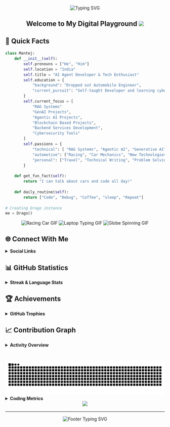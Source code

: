<div align="center">
  <img src="https://readme-typing-svg.demolab.com?font=Fira+Code&weight=600&size=40&duration=4000&pause=1000&color=6AD3FF&center=true&vCenter=true&random=false&width=500&height=70&lines=Hi+%F0%9F%91%8B+I'm+Mantej" alt="Typing SVG" />
</div>

<div align="center">
  <h2>
    Welcome to My Digital Playground
    <img src="https://media.giphy.com/media/hvRJCLFzcasrR4ia7z/giphy.gif" width="30px"/>
  </h2>
</div>



<h2> 🚀 Quick Facts </h2>


```python
class Mantej:
    def __init__(self):
        self.pronouns = ["He", "Him"]
        self.location = "India"
        self.title = "AI Agent Developer & Tech Enthusiast"
        self.education = {
            "background": "Dropped out Automobile Engineer",
            "current_pursuit": "Self-taught Developer and learning cybersecurity tools"
        }
        self.current_focus = [
            "RAG Systems"
            "GenAI Projects",
            "Agentic AI Projects",
            "Blockchain Based Projects",
            "Backend Services Development",
            "Cybersecurity Tools"
        ]
        self.passions = {
            "technical": [ "RAG Systems", "Agentic AI", "Generative AI", "Machine Learning", "Linux", "System Architecture", "Cloud Computing", "Internet of Things", "Web3 & Blockchain"],
            "automotive": ["Racing", "Car Mechanics", "New Technologies", "Modifications"],
            "personal": ["Travel", "Technical Writing", "Problem Solving", "Documentations"]
        }
    
    def get_fun_fact(self):
        return "I can talk about cars and code all day!"
    
    def daily_routine(self):
        return ["Code", "Debug", "Coffee", "sleep", "Repeat"]

# Creating Drago instance
me = Drago()
```

<div align="center">
  <img src="https://media0.giphy.com/media/iJDLBX5GY8niCpZYkR/source.gif" alt="Racing Car GIF" width="275" height="185"/>
  <img src="https://media.giphy.com/media/Y4ak9Ki2GZCbJxAnJD/giphy.gif" alt="Laptop Typing GIF" width="275" height="185"/>
  <img src="https://i.gifer.com/origin/89/894182626f762e66170dab57945c4b9e.gif" alt="Globe Spinning GIF" width="275" height="185"/>
</div>

## 🌐 Connect With Me

<details>
  <summary><b>Social Links</b></summary>
  <br>
  
  <div align="center">

  [![LinkedIn](https://img.shields.io/badge/LinkedIn-%230077B5.svg?style=for-the-badge&logo=linkedin&logoColor=white)](https://linkedin.com/in/mantej-singh-a-724219288)
  [![X](https://img.shields.io/badge/X-%23000000.svg?style=for-the-badge&logo=X&logoColor=white)](https://x.com/_gear_head_03_)
  [![YouTube](https://img.shields.io/badge/YouTube-%23FF0000.svg?style=for-the-badge&logo=YouTube&logoColor=white)](https://youtube.com/@@dragoo0)

  </div>
</details>

## 📊 GitHub Statistics

<details>
  <summary><b>Streak & Language Stats</b></summary>
  <br>
  
  <div align="center">
  
  [![GitHub Streak](https://github-readme-streak-stats.herokuapp.com?user=Drago-03&theme=dark&short_numbers=true)](https://git.io/streak-stats)
    
  </div>

  <div align="center">

  ![Top Languages](https://github-readme-stats.vercel.app/api/top-langs/?username=Drago-03&theme=tokyonight&hide_border=true&include_all_commits=true&count_private=true&layout=compact&border_radius=10&card_width=500&cache_seconds=86400)

  </div>
</details>

## 🏆 Achievements

<details>
  <summary><b>GitHub Trophies</b></summary>
  <br>
  
  <div align="center"> 
  
  [![Trophy](https://github-profile-trophy.vercel.app/?username=Drago-03&theme=tokyonight&no-frame=true&column=7&margin-w=15&margin-h=15)](https://github.com/Drago-03)
  
  </div>
</details>

## 📈 Contribution Graph

<details>
  <summary><b>Activity Overview</b></summary>
  <br>
  
  <div align="center">
  
  [![Activity Graph](https://github-readme-activity-graph.vercel.app/graph?username=Drago-03&theme=tokyo-night&hide_border=true&radius=10&area=true&height=300)](https://github.com/Drago-03)
  
  </div>
</details>

###

<br clear="both">

<img src="https://raw.githubusercontent.com/Drago-03/Drago-03/output/snake.svg" alt="Snake animation" />

<br>

<details>
  <summary><b>Coding Metrics</b></summary>
  <br>
  
  <!--START_SECTION:waka-->
![Code Time](http://img.shields.io/badge/Code%20Time-108%20hrs%2040%20mins-blue)

![Profile Views](http://img.shields.io/badge/Profile%20Views-1-blue)

![Lines of code](https://img.shields.io/badge/From%20Hello%20World%20I%27ve%20Written-42.1%20million%20lines%20of%20code-blue)

**🐱 My GitHub Data** 

> 📦 1.2 MB Used in GitHub's Storage 
 > 
> 🏆 1,896 Contributions in the Year 2025
 > 
> 💼 Opted to Hire
 > 
> 📜 77 Public Repositories 
 > 
> 🔑 31 Private Repositories 
 > 
**I'm an Early 🐤** 

```text
🌞 Morning                4553 commits        ███████████████░░░░░░░░░░   61.58 % 
🌆 Daytime                1744 commits        ██████░░░░░░░░░░░░░░░░░░░   23.59 % 
🌃 Evening                767 commits         ███░░░░░░░░░░░░░░░░░░░░░░   10.37 % 
🌙 Night                  330 commits         █░░░░░░░░░░░░░░░░░░░░░░░░   04.46 % 
```
📅 **I'm Most Productive on Sunday** 

```text
Monday                   1369 commits        █████░░░░░░░░░░░░░░░░░░░░   18.52 % 
Tuesday                  421 commits         █░░░░░░░░░░░░░░░░░░░░░░░░   05.69 % 
Wednesday                372 commits         █░░░░░░░░░░░░░░░░░░░░░░░░   05.03 % 
Thursday                 248 commits         █░░░░░░░░░░░░░░░░░░░░░░░░   03.35 % 
Friday                   257 commits         █░░░░░░░░░░░░░░░░░░░░░░░░   03.48 % 
Saturday                 479 commits         ██░░░░░░░░░░░░░░░░░░░░░░░   06.48 % 
Sunday                   4248 commits        ██████████████░░░░░░░░░░░   57.45 % 
```


📊 **This Week I Spent My Time On** 

```text
🕑︎ Time Zone: Asia/Kolkata

💬 Programming Languages: 
TypeScript               4 hrs 59 mins       ████████░░░░░░░░░░░░░░░░░   33.91 % 
Python                   2 hrs 27 mins       ████░░░░░░░░░░░░░░░░░░░░░   16.70 % 
JavaScript               2 hrs 17 mins       ████░░░░░░░░░░░░░░░░░░░░░   15.50 % 
Bash                     2 hrs 7 mins        ████░░░░░░░░░░░░░░░░░░░░░   14.43 % 
JSON                     1 hr 8 mins         ██░░░░░░░░░░░░░░░░░░░░░░░   07.78 % 

🐱‍💻 Projects: 
Spell-Library            5 hrs 58 mins       ██████████░░░░░░░░░░░░░░░   40.58 % 
Documentation.AI         4 hrs 58 mins       ████████░░░░░░░░░░░░░░░░░   33.71 % 
Harmonia                 2 hrs 25 mins       ████░░░░░░░░░░░░░░░░░░░░░   16.49 % 
IndieGo                  1 hr 14 mins        ██░░░░░░░░░░░░░░░░░░░░░░░   08.42 % 
Bill-Generator           7 mins              ░░░░░░░░░░░░░░░░░░░░░░░░░   00.81 % 

💻 Operating System: 
Mac                      14 hrs 35 mins      █████████████████████████   99.03 % 
Windows                  8 mins              ░░░░░░░░░░░░░░░░░░░░░░░░░   00.97 % 
```

**I Mostly Code in TypeScript** 

```text
TypeScript               20 repos            ████████░░░░░░░░░░░░░░░░░   33.33 % 
Python                   16 repos            ███████░░░░░░░░░░░░░░░░░░   26.67 % 
JavaScript               15 repos            ██████░░░░░░░░░░░░░░░░░░░   25.00 % 
Dart                     1 repo              ░░░░░░░░░░░░░░░░░░░░░░░░░   01.67 % 
Jupyter Notebook         1 repo              ░░░░░░░░░░░░░░░░░░░░░░░░░   01.67 % 
```



**Timeline**

![Lines of Code chart](https://raw.githubusercontent.com/Drago-03/Drago-03/main/assets/bar_graph.png)


 Last Updated on 28/07/2025 18:48:35 UTC
<!--END_SECTION:waka-->
</details>

<div align="center">
  
  <img src="https://capsule-render.vercel.app/api?type=waving&color=gradient&height=100&section=footer&animation=twinkling"/>
</div>

---

<div align="center">
  <img src="https://readme-typing-svg.demolab.com?font=Fira+Code&size=15&duration=3000&pause=1000&color=6AD3FF&center=true&vCenter=true&repeat=false&width=500&lines=Happy+Coding!+Feel+free+to+connect+and+collaborate!" alt="Footer Typing SVG" />
  
  <br>
</div>
